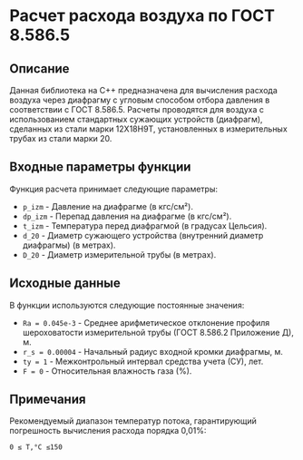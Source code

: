 ﻿# Расчет расхода воздуха по ГОСТ 8.586.5

## Описание

Данная библиотека на C++ предназначена для вычисления расхода воздуха через диафрагму с угловым способом отбора давления в соответствии с ГОСТ 8.586.5. Расчеты проводятся для воздуха с использованием стандартных сужающих устройств (диафрагм), сделанных из стали марки 12Х18Н9Т, установленных в измерительных трубах из стали марки 20.

## Входные параметры функции

Функция расчета принимает следующие параметры:

- `p_izm` - Давление на диафрагме (в кгс/см²).
- `dp_izm` - Перепад давления на диафрагме (в кгс/см²).
- `t_izm` - Температура перед диафрагмой (в градусах Цельсия).
- `d_20` - Диаметр сужающего устройства (внутренний диаметр диафрагмы) (в метрах).
- `D_20` - Диаметр измерительной трубы (в метрах).

## Исходные данные

В функции используются следующие постоянные значения:

- `Ra = 0.045e-3` - Среднее арифметическое отклонение профиля шероховатости измерительной трубы (ГОСТ 8.586.2 Приложение Д), м.
- `r_s = 0.00004` - Начальный радиус входной кромки диафрагмы, м.
- `ty = 1` - Межконтрольный интервал средства учета (СУ), лет.
- `F = 0` - Относительная влажность газа (%).

## Примечания

Рекомендуемый диапазон температур потока, гарантирующий погрешность вычисления расхода порядка 0,01%:

`0 ≤ T,°C ≤150`
